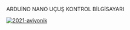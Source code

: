 ARDUİNO NANO UÇUŞ KONTROL BİLGİSAYARI

<a href="https://ibb.co/86HsCy7"><img src="https://i.ibb.co/3Bnd3xC/2021-aviyonik.png" alt="2021-aviyonik" border="0"></a>

